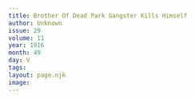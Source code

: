 ```yaml
---
title: Brother Of Dead Park Gangster Kills Himself
author: Unknown
issue: 29
volume: 11
year: 1916
month: 49
day: V
tags:
layout: page.njk
image:
---
```





